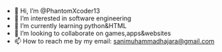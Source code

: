 - 👋 Hi, I’m @PhantomXcoder13
- 👀 I’m interested in software engineering
- 🌱 I’m currently learning python&HTML
- 💞️ I’m looking to collaborate on games,apps&websites
- 📫 How to reach me by my email: sanimuhammadhajara@gmail.com

<!---
PhantomXcoder13/PhantomXcoder13 is a Young software engineer 
--->

